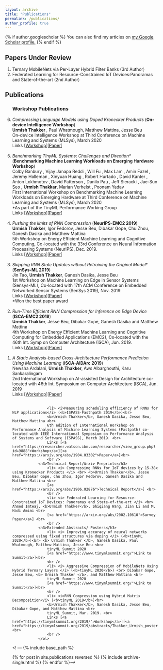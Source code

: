 ```yaml
---
layout: archive
title: "Publications"
permalink: /publications/
author_profile: true
---
```


{% if author.googlescholar %}
  You can also find my articles on <u><a href="{{author.googlescholar}}">my Google Scholar profile</a>.</u>
{% endif %}
<h2>Papers Under Review</h2>
		
<ol>
	<li> Ternary MobileNets via Per-Layer Hybrid Filter Banks (3rd Author)</li>
	<li> Federated Learning for Resource-Constrained IoT Devices:Panoramas and State-of-the-art (2nd Author) </li>
					
</ol>

 <h2>Publications</h2>
				<ol reversed>
				<h3>Workshop Publications</h3>
					<li> <i> Compressing Language Models using Doped Kronecker Products</i> (<b>On-device Intelligence Workshop</b>)<br> <b> Urmish Thakker </b>, Paul Whatmough, Matthew Mattina, Jesse Beu <br> On-device Intelligence Workshop at Third Conference on Machine Learning and Systems (MLSys), March 2020 <br> Links [<a href="https://research.fb.com/programs/on-device-intelligence-workshop/#Accepted_Submissions">Workshop</a>][<a href="https://arxiv.org/abs/2001.08896">Paper</a>]<br>
					<br />
					<li> <i> Benchmarking TinyML Systems: Challenges and Direction* </i> (<b>Benchmarking Machine Learning Workloads on Emerging Hardware Workshop</b>)<br> Colby Banbury , Vijay Janapa Reddi , Will Fu , Max Lam , Amin Fazel , Jeremy Holleman , Xinyuan Huang , Robert Hurtado , David Kanter , Anton Lokhmotov , David Patterson , Danilo Pau , Jeff Sieracki , Jae-Sun Seo , <b> Urmish Thakkar</b>, Marian Verhelst , Poonam Yadav  <br> First International Workshop on Benchmarking Machine Learning Workloads on Emerging Hardware at Third Conference on Machine Learning and Systems (MLSys), March 2020 <br>*As part of the TinyML Performance Working Group<br>Links [<a href="https://memani1.github.io/challenge20/">Workshop</a>][<a href="https://arxiv.org/abs/2003.04821v1">Paper</a>]<br>
					<br />
					<li> <i>Pushing the limits of RNN Compression</i> (<b>NeurIPS-EMC2 2019</b>)<br><b>Urmish Thakker</b>, Igor Fedorov, Jesse Beu, Dibakar Gope, Chu Zhou, Ganesh Dasika and Matthew Mattina <br> 
5th Workshop on Energy Efficient Machine Learning and Cognitive Computing, Co-located with the 33rd Conference on Neural Information Processing Systems (NeurIPS), Dec. 2019. <br>
					Links [<a href="https://www.emc2-workshop.com/neurips-19">Workshop</a>][<a href="https://arxiv.org/abs/1910.02558">Paper</a>]<br>
					<br />
					<li> <i>Skipping RNN State Updates without Retraining the Original Model*</i> (<b>SenSys-ML 2019</b>)<br>
					Jin Tao, <b>Urmish Thakker</b>, Ganesh Dasika, Jesse Beu <br> 
					1st Workshop on Machine Learning on Edge in Sensor Systems (Sensys-ML), Co-located with 17th ACM Conference on Embedded Networked Sensor Systems (SenSys 2019), Nov. 2019<br>
					Links [<a href="https://sensysml.github.io/index">Workshop</a>][<a href="https://dl.acm.org/citation.cfm?id=3362965">Paper</a>]<br>
					*Won the best paper award<br>
					<br />
					<li> <i>Run-Time Efficient RNN Compression for Inference on Edge Device</i> (<b>ISCA-EMC2 2019</b>)<br>
					<b>Urmish Thakker</b>, Jesse Beu, Dibakar Gope, Ganesh Dasika and Matthew Mattina <br>
					4th Workshop on Energy Efficient Machine Learning and Cognitive Computing for Embedded Applications (EMC2), Co-located with the 46th Int. Symp on Computer Architecture (ISCA), Jun. 2019. <br>
					Links [<a href="https://www.emc2-workshop.com/isca-19">Workshop</a>][<a href="https://arxiv.org/abs/1906.04886">Paper</a>]<br>
					<br />
					<li> <i>A Static Analysis-based Cross-Architecture Performance Prediction Using Machine Learning </i> (<b>ISCA-AIDArc 2019</b>)<br>
					Newsha Ardalani, <b>Urmish Thakker</b>, Aws Albarghouthi, Karu Sankaralingam <br>
					2nd International Workshop on AI-assisted Design for Architecture co-located with 46th Int. Symposium on Computer Architecture (ISCA), Jun. 2019<br>
					Links [<a href="https://eecs.oregonstate.edu/aidarc/">Workshop</a>][<a href="https://arxiv.org/abs/1906.07840">Paper</a>]<br>
					<br />
					
					<li> <i>Measuring scheduling efficiency of RNNs for NLP applications</i> (<b>ISPASS-Fasthpath 2019</b>)<br>
					<b>Urmish Thakker</b>, Ganesh Dasika, Jesse Beu, Matthew Mattina <br>
					6th edition of International Workshop on Performance Analysis of Machine Learning Systems (Fastpath) co-located with IEEE International Symposium on Performance Analysis of Systems and Software (ISPASS), March 2019. <br>
					Links [<a href="https://researcher.watson.ibm.com/researcher/view_group.php?id=9888">Workshop</a>][<a href="https://arxiv.org/abs/1904.03302">Paper</a>]<br>
					<br />
				<h3>Technical Report/Arxiv Preprints</h3>
					<li> <i> Compressing RNNs for IoT devices by 15-38x using Kronecker Products </i> <br> <b>Urmish Thakker</b>, Jesse Beu, Dibakar Gope, Chu Zhou, Igor Fedorov, Ganesh Dasika and Matthew Mattina <br> 
					[<a href="https://arxiv.org/abs/1906.02876">Technical Report</a>] <br>
					<br />
					<li> <i> Federated Learning for Resource-Constrained IoT Devices: Panoramas and State-of-the-art </i> <br> Ahmed Imteaj, <b>Urmish Thakker</b>, Shiqiang Wang, Jian Li and M. Hadi Amini <br>
					[<a href="https://arxiv.org/abs/2002.10610">Survey Paper</a>] <br>
					<br />
				<h3>Extended Abstracts/ Posters</h3>
					<li> <i> Improving accuracy of neural networks compressed using fixed structures via doping </i> (<b>tinyML 2020</b>)<br> <b> Urmish Thakker </b>, Ganesh Dasika, Paul Whatmough, Matthew Mattina, Jesse Beu <br> 
					tinyML Summit 2020
					[<a href="https://www.tinymlsummit.org/">Link to Summit</a>]<br>
					<br />
					<li> <i> Aggressive Compression of MobileNets Using Hybrid Ternary Layers </i> (<b>tinyML 2020</b>) <br> Dibakar Gope, Jesse Beu, <b> Urmish Thakker </b>, and Matthew Mattina <br> 
					tinyML Summit 2020
					[<a href="https://www.tinymlsummit.org/">Link to Summit</a>]<br>
					<br />
					<li> <i>RNN Compression using Hybrid Matrix Decomposition</i> (<b>tinyML 2019</b>)<br> 
					<b>Urmish Thakker</b>, Ganesh Dasika, Jesse Beu, Dibakar Gope, and Matthew Mattina <br>
					tinyML Summit, Mar. 2019. <br>
					Links [<a href="https://tinymlsummit.org/2019/">Workshop</a>][<a href="https://tinymlsummit.org/2019/abstracts/Thakker_Urmish_poster.pdf">Paper</a>]<br>
					<br />
				</ol>
	
<! –– {% include base_path %}

{% for post in site.publications reversed %}
  {% include archive-single.html %}
{% endfor %}-->
